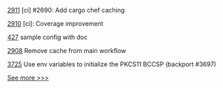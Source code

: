 
[2911](https://github.com/hyperledger/iroha/pull/2911) [ci] #2690: Add cargo chef caching

[2910](https://github.com/hyperledger/iroha/pull/2910) [ci]: Coverage improvement

[427](https://github.com/hyperledger-labs/fabric-smart-client/pull/427) sample config with doc

[2908](https://github.com/hyperledger/iroha/pull/2908) Remove cache from main workflow

[3725](https://github.com/hyperledger/fabric/pull/3725) Use env variables to initialize the PKCS11 BCCSP (backport #3697)


[See more >>>](https://start-here.hyperledger.org/pull-requests)
